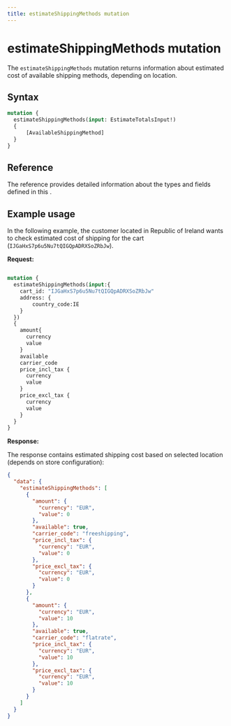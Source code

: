 ```yaml
---
title: estimateShippingMethods mutation
---
```


# estimateShippingMethods mutation

The `estimateShippingMethods` mutation returns information about estimated cost of available shipping methods, depending on location.

## Syntax

```graphql
mutation {
  estimateShippingMethods(input: EstimateTotalsInput!)
  {
      [AvailableShippingMethod]
  }
}
```


## Reference

The <estimateShippingMethods> reference provides detailed information about the types and fields defined in this <estimateShippingMethods>.


## Example usage

In the following example, the customer located in Republic of Ireland wants to check estimated cost of shipping for the cart (`IJGaHxS7p6u5Nu7tQIGQpADRXSoZRbJw`).


**Request:**

```graphql

mutation {
  estimateShippingMethods(input:{
    cart_id: "IJGaHxS7p6u5Nu7tQIGQpADRXSoZRbJw"
    address: {
     	country_code:IE
    }
  })
  {
    amount{
      currency
      value
    }
    available
    carrier_code
    price_incl_tax {
      currency
      value
    }
    price_excl_tax {
      currency
      value
    }
  }
}
```

**Response:**

The response contains estimated shipping cost based on selected location (depends on store configuration):

```json
{
  "data": {
    "estimateShippingMethods": [
      {
        "amount": {
          "currency": "EUR",
          "value": 0
        },
        "available": true,
        "carrier_code": "freeshipping",
        "price_incl_tax": {
          "currency": "EUR",
          "value": 0
        },
        "price_excl_tax": {
          "currency": "EUR",
          "value": 0
        }
      },
      {
        "amount": {
          "currency": "EUR",
          "value": 10
        },
        "available": true,
        "carrier_code": "flatrate",
        "price_incl_tax": {
          "currency": "EUR",
          "value": 10
        },
        "price_excl_tax": {
          "currency": "EUR",
          "value": 10
        }
      }
    ]
  }
}
```
